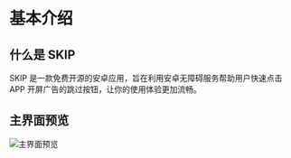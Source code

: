 # 基本介绍

## 什么是 SKIP

SKIP 是一款免费开源的安卓应用，旨在利用安卓无障碍服务帮助用户快速点击 APP 开屏广告的跳过按钮，让你的使用体验更加流畅。

## 主界面预览

![主界面预览](/images/main-interface-light.png)

<!--@include: ../../../README.md{27,}-->
